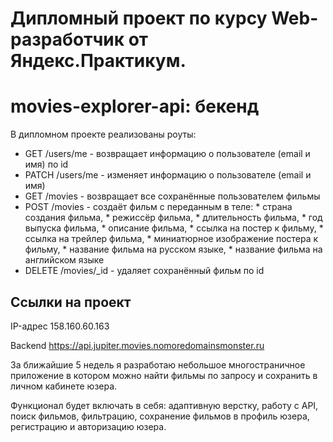 # Дипломный проект по курсу Web-разработчик от Яндекс.Практикум. 
# movies-explorer-api: бекенд

В дипломном проекте реализованы роуты:

- GET /users/me - возвращает информацию о пользователе (email и имя) по id
- PATCH /users/me - изменяет информацию о пользователе (email и имя)
- GET /movies - возвращает все сохранённые пользователем фильмы
- POST /movies - создаёт фильм c переданным в теле:
      * страна создания фильма,
      * режиссёр фильма,
      * длительность фильма,
      * год выпуска фильма,
      * описание фильма,
      * ссылка на постер к фильму,
      * ссылка на трейлер фильма,
      * миниатюрное изображение постера к фильму,
      * название фильма на русском языке,
      * название фильма на английском языке
- DELETE /movies/_id - удаляет сохранённый фильм по id

## Ссылки на проект

IP-адрес 158.160.60.163

Backend https://api.jupiter.movies.nomoredomainsmonster.ru

За ближайшие 5 недель я разработаю небольшое многостраничное приложение в котором можно найти фильмы по запросу и сохранить в личном кабинете юзера.

Функционал будет включать в себя: адаптивную верстку, работу с API, поиск фильмов, фильтрацию, сохранение фильмов в профиль юзера, регистрацию и авторизацию юзера.
